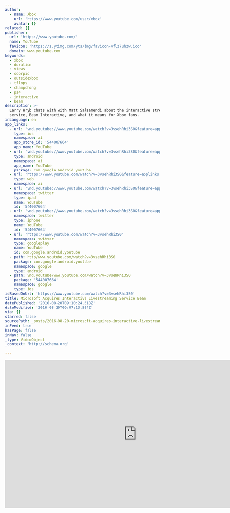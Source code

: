 ```yaml
---
author:
  - name: Xbox
    url: 'https://www.youtube.com/user/xbox'
    avatar: {}
related: []
publisher:
  url: 'https://www.youtube.com/'
  name: YouTube
  favicon: 'https://s.ytimg.com/yts/img/favicon-vflz7uhzw.ico'
  domain: www.youtube.com
keywords:
  - xbox
  - duration
  - views
  - scorpio
  - outsidexbox
  - tflops
  - champchong
  - ps4
  - interactive
  - beam
description: >-
  Larry Hryb chats with with Matt Salsamendi about the interactive streaming
  service, Beam Interactive, and what it means for Xbox fans.
inLanguage: en
app_links:
  - url: 'vnd.youtube://www.youtube.com/watch?v=3vsehRhi3S0&feature=applinks'
    type: ios
    namespace: ai
    app_store_id: '544007664'
    app_name: YouTube
  - url: 'vnd.youtube://www.youtube.com/watch?v=3vsehRhi3S0&feature=applinks'
    type: android
    namespace: ai
    app_name: YouTube
    package: com.google.android.youtube
  - url: 'https://www.youtube.com/watch?v=3vsehRhi3S0&feature=applinks'
    type: web
    namespace: ai
  - url: 'vnd.youtube://www.youtube.com/watch?v=3vsehRhi3S0&feature=applinks'
    namespace: twitter
    type: ipad
    name: YouTube
    id: '544007664'
  - url: 'vnd.youtube://www.youtube.com/watch?v=3vsehRhi3S0&feature=applinks'
    namespace: twitter
    type: iphone
    name: YouTube
    id: '544007664'
  - url: 'https://www.youtube.com/watch?v=3vsehRhi3S0'
    namespace: twitter
    type: googleplay
    name: YouTube
    id: com.google.android.youtube
  - path: http/www.youtube.com/watch?v=3vsehRhi3S0
    package: com.google.android.youtube
    namespace: google
    type: android
  - path: vnd.youtube/www.youtube.com/watch?v=3vsehRhi3S0
    package: '544007664'
    namespace: google
    type: ios
isBasedOnUrl: 'https://www.youtube.com/watch?v=3vsehRhi3S0'
title: Microsoft Acquires Interactive Livestreaming Service Beam
datePublished: '2016-08-20T09:10:24.618Z'
dateModified: '2016-08-20T09:07:13.564Z'
via: {}
starred: false
sourcePath: _posts/2016-08-20-microsoft-acquires-interactive-livestreaming-service-beam.md
inFeed: true
hasPage: false
inNav: false
_type: VideoObject
_context: 'http://schema.org'

---
```

<iframe src="https://cdn.embedly.com/widgets/media.html?src=https%3A%2F%2Fwww.youtube.com%2Fembed%2F3vsehRhi3S0%3Ffeature%3Doembed&amp;url=http%3A%2F%2Fwww.youtube.com%2Fwatch%3Fv%3D3vsehRhi3S0&amp;image=https%3A%2F%2Fi.ytimg.com%2Fvi%2F3vsehRhi3S0%2Fhqdefault.jpg&amp;key=b7d04c9b404c499eba89ee7072e1c4f7&amp;type=text%2Fhtml&amp;schema=youtube" width="854" height="480" scrolling="no" frameborder="0" allowfullscreen="" style=""></iframe>